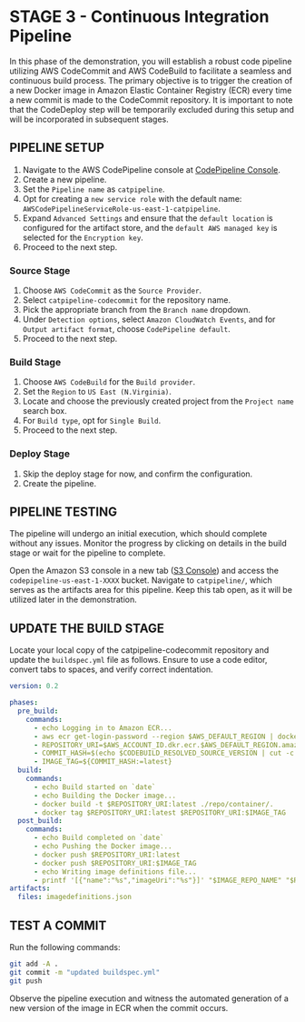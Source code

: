 # STAGE 3 - Continuous Integration Pipeline

In this phase of the demonstration, you will establish a robust code pipeline utilizing AWS CodeCommit and AWS CodeBuild to facilitate a seamless and continuous build process. The primary objective is to trigger the creation of a new Docker image in Amazon Elastic Container Registry (ECR) every time a new commit is made to the CodeCommit repository. It is important to note that the CodeDeploy step will be temporarily excluded during this setup and will be incorporated in subsequent stages.

## PIPELINE SETUP

1. Navigate to the AWS CodePipeline console at [CodePipeline Console](https://us-east-1.console.aws.amazon.com/codesuite/codepipeline/pipelines).
2. Create a new pipeline.
3. Set the `Pipeline name` as `catpipeline`.
4. Opt for creating a `new service role` with the default name: `AWSCodePipelineServiceRole-us-east-1-catpipeline`.
5. Expand `Advanced Settings` and ensure that the `default location` is configured for the artifact store, and the `default AWS managed key` is selected for the `Encryption key`.
6. Proceed to the next step.

### Source Stage

1. Choose `AWS CodeCommit` as the `Source Provider`.
2. Select `catpipeline-codecommit` for the repository name.
3. Pick the appropriate branch from the `Branch name` dropdown.
4. Under `Detection options`, select `Amazon CloudWatch Events`, and for `Output artifact format`, choose `CodePipeline default`.
5. Proceed to the next step.

### Build Stage

1. Choose `AWS CodeBuild` for the `Build provider`.
2. Set the `Region` to `US East (N.Virginia)`.
3. Locate and choose the previously created project from the `Project name` search box.
4. For `Build type`, opt for `Single Build`.
5. Proceed to the next step.

### Deploy Stage

1. Skip the deploy stage for now, and confirm the configuration.
2. Create the pipeline.

## PIPELINE TESTING

The pipeline will undergo an initial execution, which should complete without any issues. Monitor the progress by clicking on details in the build stage or wait for the pipeline to complete.

Open the Amazon S3 console in a new tab ([S3 Console](https://s3.console.aws.amazon.com/s3/)) and access the `codepipeline-us-east-1-XXXX` bucket. Navigate to `catpipeline/`, which serves as the artifacts area for this pipeline. Keep this tab open, as it will be utilized later in the demonstration.

## UPDATE THE BUILD STAGE

Locate your local copy of the catpipeline-codecommit repository and update the `buildspec.yml` file as follows. Ensure to use a code editor, convert tabs to spaces, and verify correct indentation.

```yaml
version: 0.2

phases:
  pre_build:
    commands:
      - echo Logging in to Amazon ECR...
      - aws ecr get-login-password --region $AWS_DEFAULT_REGION | docker login --username AWS --password-stdin $AWS_ACCOUNT_ID.dkr.ecr.$AWS_DEFAULT_REGION.amazonaws.com
      - REPOSITORY_URI=$AWS_ACCOUNT_ID.dkr.ecr.$AWS_DEFAULT_REGION.amazonaws.com/$IMAGE_REPO_NAME
      - COMMIT_HASH=$(echo $CODEBUILD_RESOLVED_SOURCE_VERSION | cut -c 1-7)
      - IMAGE_TAG=${COMMIT_HASH:=latest}
  build:
    commands:
      - echo Build started on `date`
      - echo Building the Docker image...          
      - docker build -t $REPOSITORY_URI:latest ./repo/container/.
      - docker tag $REPOSITORY_URI:latest $REPOSITORY_URI:$IMAGE_TAG    
  post_build:
    commands:
      - echo Build completed on `date`
      - echo Pushing the Docker image...
      - docker push $REPOSITORY_URI:latest
      - docker push $REPOSITORY_URI:$IMAGE_TAG
      - echo Writing image definitions file...
      - printf '[{"name":"%s","imageUri":"%s"}]' "$IMAGE_REPO_NAME" "$REPOSITORY_URI:$IMAGE_TAG" > imagedefinitions.json
artifacts:
  files: imagedefinitions.json
```

## TEST A COMMIT

Run the following commands:

```bash
git add -A .
git commit -m "updated buildspec.yml"
git push
```

Observe the pipeline execution and witness the automated generation of a new version of the image in ECR when the commit occurs.